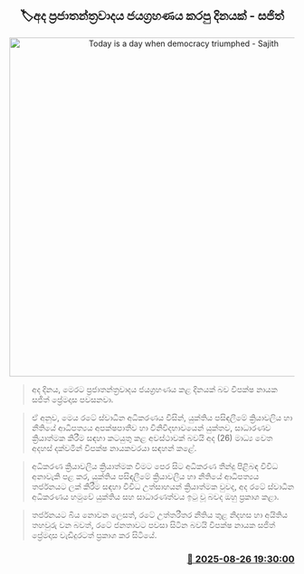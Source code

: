 <p align='center'><b><h2 align='center' title='Today is a day when democracy triumphed - Sajith'>🏷අද ප්‍රජාතන්ත්‍රවාදය ජයග්‍රහණය කරපු දිනයක් - සජිත්</h2></b></p>
<p align='center'><img src='https://helakuru.sgp1.cdn.digitaloceanspaces.com/esana/images/lib/sajith-premadasa[1].jpg' width='600' alt='Today is a day when democracy triumphed - Sajith'></p>

> අද දිනය, මෙරට ප්‍රජාතන්ත්‍රවාදය ජයග්‍රහණය කළ දිනයක් බව විපක්ෂ නායක සජිත් ප්‍රේමදාස පවසනවා.

> ඒ අනුව, මෙය රටේ ස්වාධීන අධිකරණය විසින්, යුක්තිය පසිඳලීමේ ක්‍රියාවලිය හා නීතියේ ආධිපත්‍යය අපක්ෂපාතීව හා විනිවිදභාවයෙන් යුක්තව, සාධාරණව ක්‍රියාත්මක කිරීම සඳහා කටයුතු කළ අවස්ථාවක් බවයි අද (26) මාධ්‍ය වෙත අදහස් දක්වමින් විපක්ෂ නායකවරයා සඳහන් කළේ.

> අධිකරණ ක්‍රියාවලිය ක්‍රියාත්මක වීමට පෙර සිට අධිකරණ තීන්දු පිළිබඳ විවිධ අනාවැකි පළ කර, යුක්තිය පසිඳලීමේ ක්‍රියාවලිය හා නීතියේ ආධිපත්‍යය තර්ජනයට ලක් කිරීම සඳහා විවිධ උත්සාහයන් ක්‍රියාත්මක වුවද, අද රටේ ස්වාධීන අධිකරණය හමුවේ යුක්තිය සහ සාධාරණත්වය ඉටු වූ බවද ඔහු ප්‍රකාශ කළා.

> තර්ජනයට බිය නොවන ලෙසත්, රටේ උත්තරීතර නීතිය තුළ නිදහස හා අයිතිය තහවුරු වන බවත්, රටේ ජනතාවට පවසා සිටින බවයි විපක්ෂ නායක සජිත් ප්‍රේමදාස වැඩිදුරටත් ප්‍රකාශ කර සිටි‍යේ.



<h3 align='right'><a href='https://www.helakuru.lk/esana/p/113088/'>📅 2025-08-26 19:30:00</a></h3>
